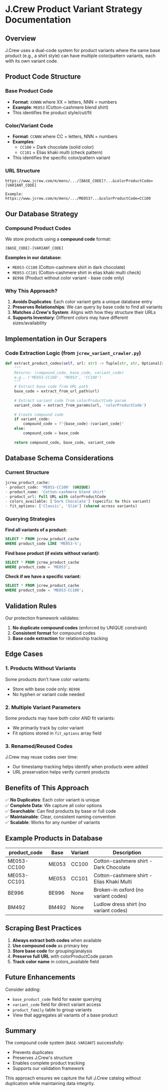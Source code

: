 # J.Crew Product Variant Strategy Documentation

## Overview
J.Crew uses a dual-code system for product variants where the same base product (e.g., a shirt style) can have multiple color/pattern variants, each with its own variant code.

## Product Code Structure

### Base Product Code
- **Format**: `XXNNN` where XX = letters, NNN = numbers
- **Example**: `ME053` (Cotton-cashmere blend shirt)
- This identifies the product style/cut/fit

### Color/Variant Code  
- **Format**: `CCNNN` where CC = letters, NNN = numbers
- **Examples**:
  - `CC100` = Dark chocolate (solid color)
  - `CC101` = Elias khaki multi (check pattern)
- This identifies the specific color/pattern variant

### URL Structure
```
https://www.jcrew.com/m/mens/.../[BASE_CODE]?...&colorProductCode=[VARIANT_CODE]

Example:
https://www.jcrew.com/m/mens/.../ME053?...&colorProductCode=CC100
```

## Our Database Strategy

### Compound Product Codes
We store products using a **compound code** format:
```
[BASE_CODE]-[VARIANT_CODE]
```

**Examples in our database:**
- `ME053-CC100` (Cotton-cashmere shirt in dark chocolate)
- `ME053-CC101` (Cotton-cashmere shirt in elias khaki multi check)
- `BE996` (Product without color variant - base code only)

### Why This Approach?

1. **Avoids Duplicates**: Each color variant gets a unique database entry
2. **Preserves Relationships**: We can query by base code to find all variants
3. **Matches J.Crew's System**: Aligns with how they structure their URLs
4. **Supports Inventory**: Different colors may have different sizes/availability

## Implementation in Our Scrapers

### Code Extraction Logic (from `jcrew_variant_crawler.py`)
```python
def extract_product_codes(self, url: str) -> Tuple[str, str, Optional[str]]:
    """
    Returns: (compound_code, base_code, variant_code)
    e.g., ('ME053-CC100', 'ME053', 'CC100')
    """
    # Extract base code from URL path
    base_code = extract_from_url_path(url)
    
    # Extract variant code from colorProductCode param
    variant_code = extract_from_params(url, 'colorProductCode')
    
    # Create compound code
    if variant_code:
        compound_code = f"{base_code}-{variant_code}"
    else:
        compound_code = base_code
    
    return compound_code, base_code, variant_code
```

## Database Schema Considerations

### Current Structure
```sql
jcrew_product_cache:
- product_code: 'ME053-CC100' (UNIQUE)
- product_name: 'Cotton-cashmere blend shirt'
- product_url: Full URL with colorProductCode
- colors_available: ['Dark Chocolate'] (specific to this variant)
- fit_options: ['Classic', 'Slim'] (shared across variants)
```

### Querying Strategies

**Find all variants of a product:**
```sql
SELECT * FROM jcrew_product_cache 
WHERE product_code LIKE 'ME053-%';
```

**Find base product (if exists without variant):**
```sql
SELECT * FROM jcrew_product_cache 
WHERE product_code = 'ME053';
```

**Check if we have a specific variant:**
```sql
SELECT * FROM jcrew_product_cache 
WHERE product_code = 'ME053-CC100';
```

## Validation Rules

Our protection framework validates:
1. **No duplicate compound codes** (enforced by UNIQUE constraint)
2. **Consistent format** for compound codes
3. **Base code extraction** for relationship tracking

## Edge Cases

### 1. Products Without Variants
Some products don't have color variants:
- Store with base code only: `BE996`
- No hyphen or variant code needed

### 2. Multiple Variant Parameters
Some products may have both color AND fit variants:
- We primarily track by color variant
- Fit options stored in `fit_options` array field

### 3. Renamed/Reused Codes
J.Crew may reuse codes over time:
- Our timestamp tracking helps identify when products were added
- URL preservation helps verify current products

## Benefits of This Approach

✅ **No Duplicates**: Each color variant is unique  
✅ **Complete Data**: We capture all color options  
✅ **Searchable**: Can find products by base or full code  
✅ **Maintainable**: Clear, consistent naming convention  
✅ **Scalable**: Works for any number of variants  

## Example Products in Database

| product_code | Base | Variant | Description |
|-------------|------|---------|-------------|
| ME053-CC100 | ME053 | CC100 | Cotton-cashmere shirt - Dark Chocolate |
| ME053-CC101 | ME053 | CC101 | Cotton-cashmere shirt - Elias Khaki Multi |
| BE996 | BE996 | None | Broken-in oxford (no variant codes) |
| BM492 | BM492 | None | Ludlow dress shirt (no variant codes) |

## Scraping Best Practices

1. **Always extract both codes** when available
2. **Use compound code** as primary key
3. **Store base code** for grouping/analysis
4. **Preserve full URL** with colorProductCode param
5. **Track color name** in colors_available field

## Future Enhancements

Consider adding:
- `base_product_code` field for easier querying
- `variant_code` field for direct variant access
- `product_family` table to group variants
- View that aggregates all variants of a base product

## Summary

The compound code system (`BASE-VARIANT`) successfully:
- Prevents duplicates
- Preserves J.Crew's structure  
- Enables complete product tracking
- Supports our validation framework

This approach ensures we capture the full J.Crew catalog without duplication while maintaining data integrity.
